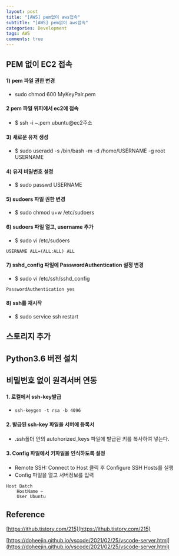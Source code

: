 ```yaml
---  
layout: post
title: "[AWS] pem없이 aws접속"
subtitle: "[AWS] pem없이 aws접속" 
categories: Development
tags: AWS
comments: true  
--- 
```

## PEM 없이 EC2 접속

#### 1) pem 파일 권한 변경
- sudo chmod 600 MyKeyPair.pem

#### 2 pem 파일 위피에서 ec2에 접속
- $ ssh -i ~.pem ubuntu@ec2주소

#### 3) 새로운 유저 생성
- $ sudo useradd -s /bin/bash -m -d /home/USERNAME -g root USERNAME

#### 4) 유저 비밀번호 설정
- $ sudo passwd USERNAME

#### 5) sudoers 파일 권한 변경
- $ sudo chmod u+w /etc/sudoers

#### 6) sudoers 파일 열고, username 추가

- $ sudo vi /etc/sudoers 
```
USERNAME ALL=(ALL:ALL) ALL
```

#### 7) sshd_config 파일에 PasswordAuthentication 설정 변경

- $ sudo vi /etc/ssh/sshd_config
```
PasswordAuthentication yes
```

#### 8) ssh를 재시작
- $ sudo service ssh restart

## 스토리지 추가


## Python3.6 버전 설치



## 비밀번호 없이 원격서버 연동

#### 1. 로컬에서 ssh-key발급
- `ssh-keygen -t rsa -b 4096`

#### 2. 발급된 ssh-key 파일을 서버에 등록서
- .ssh폴더 안의 autohorized_keys 파일에 발급된 키를 복사하여 넣는다. 

#### 3. Config 파일에서 키파일을 인식하도록 설정
- Remote SSH: Connect to Host 클릭 후 Configure SSH Hosts를 실행
- Config 파일을 열고 서버정보를 입력

```
Host Batch
	HostName ~
	User Ubuntu

```

## Reference

[https://ithub.tistory.com/215](https://ithub.tistory.com/215)

[https://doheejin.github.io/vscode/2021/02/25/vscode-server.html](https://doheejin.github.io/vscode/2021/02/25/vscode-server.html)


